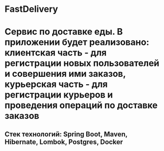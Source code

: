 # FastDelivery
# Сервис по доставке еды. В приложении будет реализовано: клиентская часть - для регистрации новых пользователей и совершения ими заказов, курьерская часть - для регистрации курьеров и проведения операций по доставке заказов
## Стек технологий: Spring Boot, Maven, Hibernate, Lombok, Postgres, Docker
